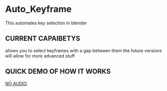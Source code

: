 # Auto_Keyframe
This automates key selection in blender

## CURRENT CAPAIBETYS 

allows you to select keyframes with a gap between them the future versions will 
allow for more advanced stuff

## QUICK DEMO OF HOW IT WORKS 

[NO AUDIO](https://youtu.be/0mjQiP1q_SY)
